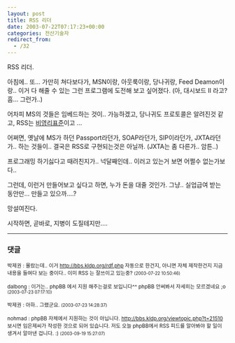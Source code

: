 ```yaml
---
layout: post
title: RSS 리더
date: 2003-07-22T07:17:23+00:00
categories: 전산기술자
redirect_from:
  - /32
---
```


RSS 리더.

아침에.. 또... 가만히 쳐다보다가, MSN이랑, 아웃룩이랑, 당나귀랑, Feed Deamon이랑.. 이거 다 해줄 수 있는 그런 프로그램에 도전해 보고 싶어졌다. (아, 대시보드 II 라고? 흠... 그런가..)

어차피 MS의 것들은 임베드하는 것이.. 가능하겠고, 당나귀도 프로토콜은 알려진것 같고, RSS는 <a href="http://hochan.net/archives/2003/07/000303.html">비영리표준</a>이고 ...

어쩌면, 옛날에 MS가 하던 Passport라던가, SOAP라던가, SIP이라던가, JXTA라던가.. 하는 것들이.. 결국은 RSS로 구현되는것은 아닐까. (JXTA는 좀 다른가.. 암튼..)

프로그래밍 하기싫다고 때려친지가.. 넉달째인데.. 이러고 있는거 보면 어쩔수 없는가보다..

그런데, 이런거 만들어보고 싶다고 하면, 누가 돈을 대줄 것인가. 그냥.. 실업급여 받는 동안만... 만들고 있으까....?

망설여진다.

시작하면, 곧바로, 지병이 도질테지만....

* * *

### 댓글



<!--- cmt:50 --->
<!--- mail: --->
<!--- parent:0 --->

<small class=comment>박제권 : 몰랐는데.. 이거 http://bbs.kldp.org/rdf.php 자동으로 한건지, 아니면 자체 제작한건지 지금 내용을 들여다 보는 중이다.. 이미 RSS 는 잘쓰이고 있는중? <small>(2003-07-22 10:50:46)</small></small>


<!--- cmt:51 --->
<!--- mail: --->
<!--- parent:0 --->

<small class=comment>dalbong : 이거는.. phpBB 에서 지원 해주는걸로 보입니다^^ phpBB 안써봐서 자세히는 모르겠네요 ;o <small>(2003-07-23 07:17:10)</small></small>


<!--- cmt:52 --->
<!--- mail: --->
<!--- parent:0 --->

<small class=comment>박제권 : 아하.. 그랬군요. <small>(2003-07-23 14:28:37)</small></small>


<!--- cmt:53 --->
<!--- mail: --->
<!--- parent:0 --->

<small class=comment>nohmad : phpBB 자체에서 지원하는 것이 아닙니다. <a href="http://bbs.kldp.org/viewtopic.php?t=21510">http://bbs.kldp.org/viewtopic.php?t=21510</a> 보시면 임은제씨가 작성한 것으로 되어 있습니다.  저도 오늘 phpBB에서 RSS 피드를 알아봐야 할 일이 생겨서 알아낸 겁니다. :) <small>(2003-09-19 15:27:07)</small></small>

